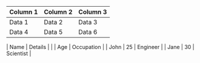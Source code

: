 | Column 1 | Column 2 | Column 3 |
|-----------|-----------|-----------|
| Data 1    | Data 2    | Data 3    |
| Data 4    | Data 5    | Data 6    |



| Name |       Details           |
|      | Age        | Occupation |
| John | 25         | Engineer   |
| Jane | 30         | Scientist  |
